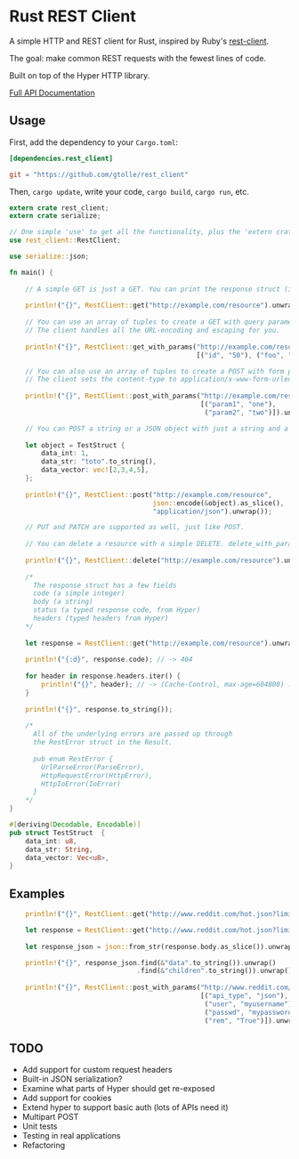 Rust REST Client
================

A simple HTTP and REST client for Rust, inspired by Ruby's [rest-client](https://github.com/rest-client/rest-client).

The goal: make common REST requests with the fewest lines of code.

Built on top of the Hyper HTTP library.

[Full API Documentation](https://gtolle.github.com/rest_client)

Usage
-----

First, add the dependency to your `Cargo.toml`:

```toml
[dependencies.rest_client]

git = "https://github.com/gtolle/rest_client"
```

Then, `cargo update`, write your code, `cargo build`, `cargo run`, etc.

```rust
extern crate rest_client;
extern crate serialize;

// One simple 'use' to get all the functionality, plus the 'extern crate'.
use rest_client::RestClient;

use serialize::json;

fn main() {
    
    // A simple GET is just a GET. You can print the response struct (it supports Show).
    
    println!("{}", RestClient::get("http://example.com/resource").unwrap());
    
    // You can use an array of tuples to create a GET with query parameters.
    // The client handles all the URL-encoding and escaping for you.
    
    println!("{}", RestClient::get_with_params("http://example.com/resource", 
                                               [("id", "50"), ("foo", "bar")]).unwrap());

    // You can also use an array of tuples to create a POST with form parameters. 
    // The client sets the content-type to application/x-www-form-urlencoded for you.
    
    println!("{}", RestClient::post_with_params("http://example.com/resource",
                                                [("param1", "one"), 
                                                 ("param2", "two")]).unwrap());

    // You can POST a string or a JSON object with just a string and a MIME type.
    
    let object = TestStruct {
        data_int: 1,
        data_str: "toto".to_string(),
        data_vector: vec![2,3,4,5],
    };
    
    println!("{}", RestClient::post("http://example.com/resource",
                                    json::encode(&object).as_slice(), 
                                    "application/json").unwrap());

    // PUT and PATCH are supported as well, just like POST.
    
    // You can delete a resource with a simple DELETE. delete_with_params works too.
    
    println!("{}", RestClient::delete("http://example.com/resource").unwrap());
    
    /*
      The response struct has a few fields
      code (a simple integer)
      body (a string)
      status (a typed response code, from Hyper)
      headers (typed headers from Hyper)
    */
    
    let response = RestClient::get("http://example.com/resource").unwrap();
    
    println!("{:d}", response.code); // -> 404
    
    for header in response.headers.iter() {
        println!("{}", header); // -> (Cache-Control, max-age=604800) ...
    }
    
    println!("{}", response.to_string());				  
    
    /*
      All of the underlying errors are passed up through 
      the RestError struct in the Result.
      
      pub enum RestError {
        UrlParseError(ParseError),
        HttpRequestError(HttpError),
        HttpIoError(IoError)
      }
    */
}

#[deriving(Decodable, Encodable)]
pub struct TestStruct  {
    data_int: u8,
    data_str: String,
    data_vector: Vec<u8>,
}
```

Examples
--------

```rust
    println!("{}", RestClient::get("http://www.reddit.com/hot.json?limit=1").unwrap());

    let response = RestClient::get("http://www.reddit.com/hot.json?limit=1").unwrap();
    
    let response_json = json::from_str(response.body.as_slice()).unwrap();

    println!("{}", response_json.find(&"data".to_string()).unwrap()
                                .find(&"children".to_string()).unwrap());
    
    println!("{}", RestClient::post_with_params("http://www.reddit.com/api/login.json", 
                                                [("api_type", "json"),
                                                 ("user", "myusername"),
                                                 ("passwd", "mypassword"),
                                                 ("rem", "True")]).unwrap());

```

TODO
----

* Add support for custom request headers
* Built-in JSON serialization?
* Examine what parts of Hyper should get re-exposed
* Add support for cookies
* Extend hyper to support basic auth (lots of APIs need it)
* Multipart POST
* Unit tests
* Testing in real applications
* Refactoring
